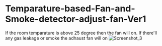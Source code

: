# Temparature-based-Fan-and-Smoke-detector-adjust-fan-Ver1
 If the room temparature is above 25 degree then the fan will on. If there'll any gas leakage or smoke the adhaust fan will on
![Screenshot_3](https://user-images.githubusercontent.com/66090621/150691348-2d1e5d9b-0a14-4112-bb55-890826c33fce.png)
